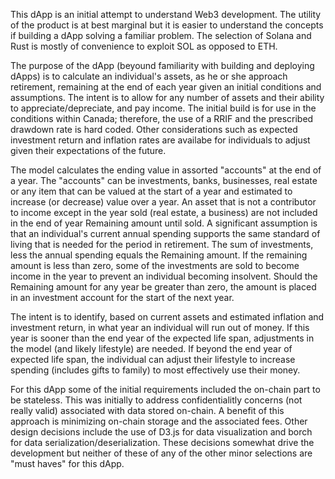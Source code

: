 This dApp is an initial attempt to understand Web3 development.  The utility of the product is at best marginal but it is easier to understand the concepts if building a dApp solving a familiar problem.  The selection of Solana and Rust is mostly of convenience to exploit SOL as opposed to ETH.

The purpose of the dApp (beyound familiarity with building and deploying dApps) is to calculate an individual's assets, as he or she approach retirement, remaining at the end of each year given an initial conditions and assumptions.  The intent is to allow for any number of assets and their ability to appreciate/depreciate, and pay income.  The initial build is for use in the conditions within Canada; therefore, the use of a RRIF and the prescribed drawdown rate is hard coded.  Other considerations such as expected investment return and inflation rates are availabe for individuals to adjust given their expectations of the future.

The model calculates the ending value in assorted "accounts" at the end of a year.  The "accounts" can be investments, banks, businesses, real estate or any item that can be valued at the start of a year and estimated to increase (or decrease) value over a year.  An asset that is not a contributor to income except in the year sold (real estate, a business) are not included in the end of year Remaining amount until sold.  A significant assumption is that an individual's current annual spending supports the same standard of living that is needed for the period in retirement.  The sum of investments, less the annual spending equals the Remaining amount.  If the remaining amount is less than zero, some of the investments are sold to become income in the year to prevent an individual becoming insolvent.  Should the Remaining amount for any year be greater than zero, the amount is placed in an investment account for the start of the next year.

The intent is to identify, based on current assets and estimated inflation and investment return, in what year an individual will run out of money.  If this year is sooner than the end year of the expected life span, adjustments in the model (and likely lifestyle) are needed.  If beyond the end year of expected life span, the individual can adjust their lifestyle to increase spending (includes gifts to family) to most effectively use their money.

For this dApp some of the initial requirements included the on-chain part to be stateless.  This was initially to address confidentialitly concerns (not really valid) associated with data stored on-chain.  A benefit of this approach is minimizing on-chain storage and the associated fees.  Other design decisions include the use of D3.js for data visualization and borch for data serialization/deserialization.  These decisions somewhat drive the development but neither of these of any of the other minor selections are "must haves" for this dApp.
